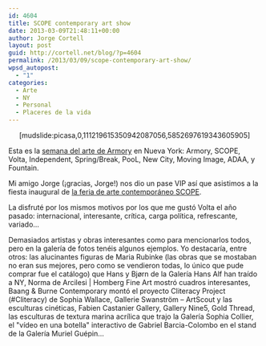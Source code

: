 ```yaml
---
id: 4604
title: SCOPE contemporary art show
date: 2013-03-09T21:48:11+00:00
author: Jorge Cortell
layout: post
guid: http://cortell.net/blog/?p=4604
permalink: /2013/03/09/scope-contemporary-art-show/
wpsd_autopost:
  - "1"
categories:
  - Arte
  - NY
  - Personal
  - Placeres de la vida
---
```

<p style="text-align: center">
  [mudslide:picasa,0,111219615350942087056,5852697619343605905]
</p>

Esta es la <a title="http://www.armoryartsweek.com/home/artfairs/" href="http://www.armoryartsweek.com/home/artfairs/" target="_blank">semana del arte de Armory</a> en Nueva York: Armory, SCOPE, Volta, Independent, Spring/Break, PooL, New City, Moving Image, ADAA, y Fountain.

Mi amigo Jorge (¡gracias, Jorge!) nos dio un pase VIP así que asistimos a la fiesta inaugural de <a title="http://scope-art.com/shows/new-york-2013/exhibitors/" href="http://scope-art.com/shows/new-york-2013/exhibitors/" target="_blank">la feria de arte contemporáneo SCOPE</a>.

La disfruté por los mismos motivos por los que me gustó Volta el año pasado: internacional, interesante, crítica, carga política, refrescante, variado... 

Demasiados artistas y obras interesantes como para mencionarlos todos, pero en la galería de fotos tenéis algunos ejemplos. Yo destacaría, entre otros: las alucinantes figuras de Maria Rubinke (las obras que se mostaban no eran sus mejores, pero como se vendieron todas, lo único que pude comprar fue el catálogo) que Hans y Bjørn de la Galería Hans Alf han traído a NY, Norma de Arcilesi | Homberg Fine Art mostró cuadros interesantes, Baang & Burne Contemporary montó el proyecto Cliteracy Project (#Cliteracy) de Sophia Wallace, Gallerie Swanström – ArtScout y las esculturas cinéticas, Fabien Castanier Gallery, Gallery Nine5, Gold Thread, las esculturas de textura marina acrílica que trajo la Galería Sophia Collier, el "vídeo en una botella" interactivo de Gabriel Barcia-Colombo en el stand de la Galería Muriel Guépin...
